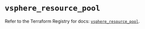 # `vsphere_resource_pool`

Refer to the Terraform Registry for docs: [`vsphere_resource_pool`](https://registry.terraform.io/providers/hashicorp/vsphere/2.11.1/docs/resources/resource_pool).
